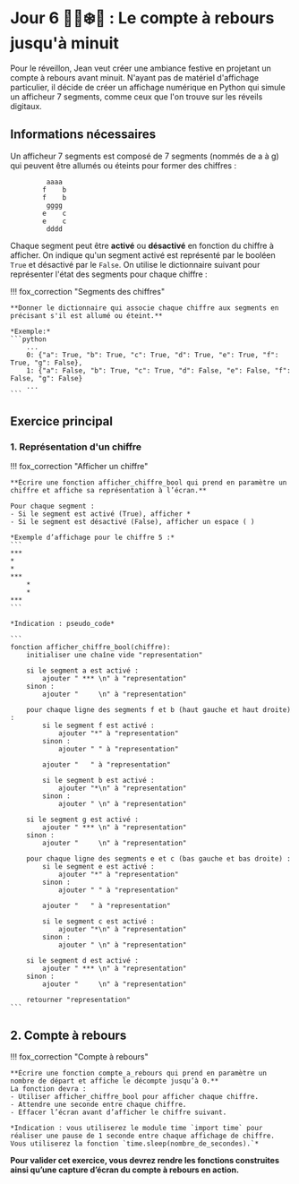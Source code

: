 # Jour 6 🦊🐼❄️🎉 : Le compte à rebours jusqu'à minuit

Pour le réveillon, Jean veut créer une ambiance festive en projetant un compte à rebours avant minuit. N'ayant pas de matériel d'affichage particulier, il décide de créer un affichage numérique en Python qui simule un afficheur 7 segments, comme ceux que l'on trouve sur les réveils digitaux.

## Informations nécessaires

Un afficheur 7 segments est composé de 7 segments (nommés de a à g) qui peuvent être allumés ou éteints pour former des chiffres :

```
         aaaa
        f    b
        f    b
         gggg
        e    c
        e    c
         dddd
```

Chaque segment peut être **activé** ou **désactivé** en fonction du chiffre à afficher. On indique qu'un segment activé est représenté par le booléen `True` et désactivé par le `False`. On utilise le dictionnaire suivant pour représenter l'état des segments pour chaque chiffre :

!!! fox_correction "Segments des chiffres"

    **Donner le dictionnaire qui associe chaque chiffre aux segments en précisant s'il est allumé ou éteint.**

    *Exemple:*
    ```python
        ... 
        0: {"a": True, "b": True, "c": True, "d": True, "e": True, "f": True, "g": False},
        1: {"a": False, "b": True, "c": True, "d": False, "e": False, "f": False, "g": False}
        ...
    ```

## Exercice principal

### 1. Représentation d'un chiffre

!!! fox_correction "Afficher un chiffre"

    **Écrire une fonction afficher_chiffre_bool qui prend en paramètre un chiffre et affiche sa représentation à l’écran.**

    Pour chaque segment :
    - Si le segment est activé (True), afficher *
    - Si le segment est désactivé (False), afficher un espace ( )
  
    *Exemple d’affichage pour le chiffre 5 :*
    ``` 
    ***
    *   
    *   
    ***
        *
        *
    ***
    ```

    *Indication : pseudo_code*

    ```
    fonction afficher_chiffre_bool(chiffre):
        initialiser une chaîne vide "representation"
        
        si le segment a est activé :
            ajouter " *** \n" à "representation"
        sinon :
            ajouter "     \n" à "representation"
        
        pour chaque ligne des segments f et b (haut gauche et haut droite) :
            si le segment f est activé :
                ajouter "*" à "representation"
            sinon :
                ajouter " " à "representation"
            
            ajouter "   " à "representation"
            
            si le segment b est activé :
                ajouter "*\n" à "representation"
            sinon :
                ajouter " \n" à "representation"
        
        si le segment g est activé :
            ajouter " *** \n" à "representation"
        sinon :
            ajouter "     \n" à "representation"
        
        pour chaque ligne des segments e et c (bas gauche et bas droite) :
            si le segment e est activé :
                ajouter "*" à "representation"
            sinon :
                ajouter " " à "representation"
            
            ajouter "   " à "representation"
            
            si le segment c est activé :
                ajouter "*\n" à "representation"
            sinon :
                ajouter " \n" à "representation"
        
        si le segment d est activé :
            ajouter " *** \n" à "representation"
        sinon :
            ajouter "     \n" à "representation"
        
        retourner "representation"
    ```

## 2. Compte à rebours

!!! fox_correction "Compte à rebours"

    **Écrire une fonction compte_a_rebours qui prend en paramètre un nombre de départ et affiche le décompte jusqu’à 0.**
    La fonction devra :
    - Utiliser afficher_chiffre_bool pour afficher chaque chiffre.
    - Attendre une seconde entre chaque chiffre.
    - Effacer l’écran avant d’afficher le chiffre suivant.

    *Indication : vous utiliserez le module time `import time` pour réaliser une pause de 1 seconde entre chaque affichage de chiffre. Vous utiliserez la fonction `time.sleep(nombre_de_secondes).`*

**Pour valider cet exercice, vous devrez rendre les fonctions construites ainsi qu’une capture d’écran du compte à rebours en action.**